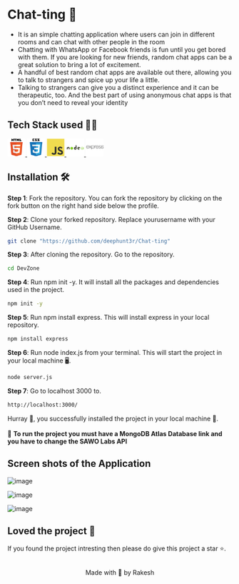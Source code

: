 # Chat-ting 💬
- It is an simple chatting application where users can join in different rooms and can chat with other people in the room
- Chatting with WhatsApp or Facebook friends is fun until you get bored with them. If you are looking for new friends, random chat apps can be a great solution to bring a lot of excitement. 
- A handful of best random chat apps are available out there, allowing you to talk to strangers and spice up your life a little.
- Talking to strangers can give you a distinct experience and it can be therapeutic, too. And the best part of using anonymous chat apps is that you don’t need to reveal your identity

## Tech Stack used 👨‍💻
<p align="left"> 
  <a href="https://www.w3.org/html/" target="_blank"> <img src="https://raw.githubusercontent.com/devicons/devicon/master/icons/html5/html5-original-wordmark.svg" alt="html5" width="40" height="40"/> <a href="https://www.w3schools.com/css/" target="_blank"> <img src="https://raw.githubusercontent.com/devicons/devicon/master/icons/css3/css3-original-wordmark.svg" alt="css3" width="40" height="40"/> </a></a><a href="https://developer.mozilla.org/en-US/docs/Web/JavaScript" target="_blank"> <img src="https://raw.githubusercontent.com/devicons/devicon/master/icons/javascript/javascript-original.svg" alt="javascript" width="40" height="40"/> </a><a href="https://nodejs.org" target="_blank"> <img src="https://raw.githubusercontent.com/devicons/devicon/master/icons/nodejs/nodejs-original-wordmark.svg" alt="nodejs" width="40" height="40"/> </a> <a href="https://expressjs.com" target="_blank"> <img src="https://raw.githubusercontent.com/devicons/devicon/master/icons/express/express-original-wordmark.svg" alt="express" width="40" height="40"/> </a> 
  
## Installation 🛠️
  **Step 1**: Fork the repository. You can fork the repository by clicking on the fork button on the right hand side below the profile.<br> 
  
  **Step 2**: Clone your forked repository. Replace yourusername with your GitHub Username. 
  
  ```sh
git clone "https://github.com/deephunt3r/Chat-ting"
``` 
  **Step 3**: After cloning the repository. Go to the repository. 
  
  ```sh
cd DevZone
``` 
  **Step 4**: Run npm init -y. It will install all the packages and dependencies used in the project. 
  
  ```sh
npm init -y 
```
  **Step 5**: Run npm install express. This will install express in your local repository.  
  
  ```sh
npm install express 
``` 
 **Step 6**: Run node index.js from your terminal. This will start the project in your local machine 🖥️. 
  
  ```sh
 node server.js
```  

 **Step 7**: Go to localhost 3000 to. 
  
  ```sh
 http://localhost:3000/
``` 
Hurray 🥳, you successfully installed the project in your local machine 🎉.  
  <br> 
  🚨 **To run the project you must have a MongoDB Atlas Database link and you have to change the SAWO Labs API** 
  
## Screen shots of the Application 
![image](https://user-images.githubusercontent.com/60481830/160267277-a0f60cbe-e06d-47d9-8684-6d9ac5683567.png)


![image](https://user-images.githubusercontent.com/60481830/160267349-05a70e1a-cefb-4fc2-94ac-9ecf72a28c79.png)


![image](https://user-images.githubusercontent.com/60481830/158049761-e9c65f75-771a-4999-93b8-f90d74f80132.png)
  
## Loved the project 💖
  
  If you found the project intresting then please do give this project a star ⭐. 
  <br> <br> 
   <p align="center" width="100%">
   Made with 💖 by Rakesh   
</p>
